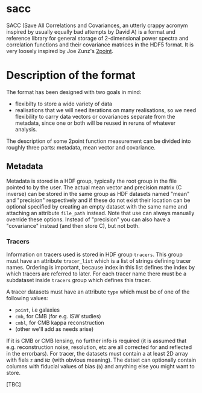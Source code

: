 # sacc

SACC (Save All Correlations and Covariances, an utterly crappy acronym inspired by usually equally bad attempts by David A) is  a format and reference library for general storage of 2-dimensional power spectra and correlation functions and their covariance matrices in the HDF5 format. It is very loosely inspired by Joe Zunz's [2point](https://github.com/joezuntz/2point).

# Description of the format

The format has been designed with two goals in mind:
 * flexibilty to store a wide variety of data 
 * realisations that we will need iterations on many realisations, so we need flexibility to carry data vectors or covariances separate from the metadata, since one or both will be reused in reruns of whatever analysis.
 
 The description of some 2point function measurement can be divided into roughly three parts: metadata, mean vector and covariance.
 
## Metadata ##
 
Metadata is stored in a HDF group, typically the root group in the file pointed to by the user. The actual mean vector and precision matrix (C inverse) can be stored in the same group as HDF datasets named "mean" and "precision" respectively and if these do not exist their location can be optional specified by creating an empty dataset with the same name and attaching an attribute `file_path` instead. Note that use can always manually override these options. Instead of "precision" you can also have a "covariance" instead (and then store C), but not both.

### Tracers ###

Information on tracers used is stored in HDF group `tracers`. This group must have an attribute `tracer_list` which is a list of strings defining tracer names. Ordering is important, because index in this list defines the index by which tracers are referred to later. For each tracer name there must be a subdataset inside `tracers` group which defines this tracer. 

A tracer datasets must have an attribute `type` which must be of one of the following values:
 * `point`, i.e galaxies 
 * `cmb`, for CMB (for e.g. ISW studies)
 * `cmbl`, for CMB kappa reconstruction
 * (other we'll add as needs arise)
 
If it is CMB or CMB lensing, no further info is required (it is assumed that e.g. reconstruction noise, resolution, etc are all corrected for and reflected in the errorbars). For tracer, the datasets must contain a at least 2D array with fiels `z` and `Nz` (with obvious meaning). The datset can optionally contain columns with fiducial values of bias (`b`) and anything else you might want to store.

[TBC]

